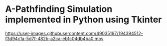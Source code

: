 # A-Pathfinding Simulation implemented in Python using Tkinter


https://user-images.githubusercontent.com/49035197/194394512-f3d94c1a-5d7f-482b-a2ca-eb1c04db4ba0.mov

